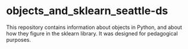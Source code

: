 # objects_and_sklearn_seattle-ds

This repository contains information about objects in Python, and about how they figure in the sklearn library. It was designed for pedagogical purposes.
